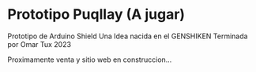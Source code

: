# Prototipo Puqllay (A jugar)
Prototipo de Arduino Shield
Una Idea nacida en el GENSHIKEN
Terminada por Omar Tux
2023

Proximamente venta y sitio web
en construccion...
